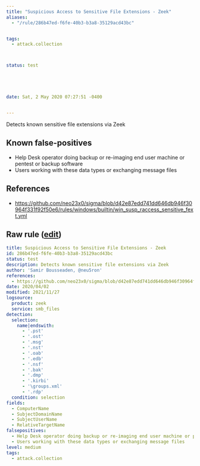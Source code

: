 ```yaml
---
title: "Suspicious Access to Sensitive File Extensions - Zeek"
aliases:
  - "/rule/286b47ed-f6fe-40b3-b3a8-35129acd43bc"


tags:
  - attack.collection



status: test





date: Sat, 2 May 2020 07:27:51 -0400


---
```


Detects known sensitive file extensions via Zeek

<!--more-->


## Known false-positives

* Help Desk operator doing backup or re-imaging end user machine or pentest or backup software
* Users working with these data types or exchanging message files



## References

* https://github.com/neo23x0/sigma/blob/d42e87edd741dd646db946f30964f331f92f50e6/rules/windows/builtin/win_susp_raccess_sensitive_fext.yml


## Raw rule ([edit](https://github.com/SigmaHQ/sigma/edit/master/rules/network/zeek/zeek_smb_converted_win_susp_raccess_sensitive_fext.yml))
```yaml
title: Suspicious Access to Sensitive File Extensions - Zeek
id: 286b47ed-f6fe-40b3-b3a8-35129acd43bc
status: test
description: Detects known sensitive file extensions via Zeek
author: 'Samir Bousseaden, @neu5ron'
references:
  - https://github.com/neo23x0/sigma/blob/d42e87edd741dd646db946f30964f331f92f50e6/rules/windows/builtin/win_susp_raccess_sensitive_fext.yml
date: 2020/04/02
modified: 2021/11/27
logsource:
  product: zeek
  service: smb_files
detection:
  selection:
    name|endswith:
      - '.pst'
      - '.ost'
      - '.msg'
      - '.nst'
      - '.oab'
      - '.edb'
      - '.nsf'
      - '.bak'
      - '.dmp'
      - '.kirbi'
      - '\groups.xml'
      - '.rdp'
  condition: selection
fields:
  - ComputerName
  - SubjectDomainName
  - SubjectUserName
  - RelativeTargetName
falsepositives:
  - Help Desk operator doing backup or re-imaging end user machine or pentest or backup software
  - Users working with these data types or exchanging message files
level: medium
tags:
  - attack.collection

```
